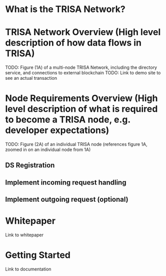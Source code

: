 # What is the TRISA Network?

# TRISA Network Overview (High level description of how data flows in TRISA)
TODO: Figure (1A) of a multi-node TRISA Network, including the directory service, and connections to external blockchain
TODO: Link to demo site to see an actual transaction

# Node Requirements Overview (High level description of what is required to become a TRISA node, e.g. developer expectations)
TODO: Figure (2A) of an individual TRISA node (references figure 1A, zoomed in on an individual node from 1A)
## DS Registration
## Implement incoming request handling
## Implement outgoing request (optional)

# Whitepaper

Link to whitepaper

# Getting Started

Link to documentation
